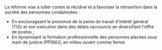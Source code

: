 <p>
  <span id="brief">
	La réforme vise à lutter contre la récidive et à favoriser la réinsertion dans la société des personnes condamnées&nbsp;:
  </span>
</p>
</p>
  <ul>
    <li>En encourageant le prononcé de la peine de travail d'intérêt général (TIG) et son exécution dans des délais raccourcis en diversifiant l'offre de postes&nbsp;;</li>
    <li>En dynamisant la formation professionnelle des personnes placées sous main de justice (PPSMJ), en milieu ouvert comme fermé.</li>
  </ul>
</p>
